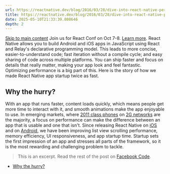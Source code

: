 ```yaml
---
url: https://reactnative.dev/blog/2016/03/28/dive-into-react-native-performance
title: https://reactnative.dev/blog/2016/03/28/dive-into-react-native-performance
date: 2025-05-10T21:33:39.808646
depth: 2
---
```


[Skip to main content](https://reactnative.dev/blog/2016/03/28/dive-into-react-native-performance#__docusaurus_skipToContent_fallback)
Join us for React Conf on Oct 7-8. [Learn more](https://conf.react.dev).
React Native allows you to build Android and iOS apps in JavaScript using React and Relay's declarative programming model. This leads to more concise, easier-to-understand code; fast iteration without a compile cycle; and easy sharing of code across multiple platforms. You can ship faster and focus on details that really matter, making your app look and feel fantastic. Optimizing performance is a big part of this. Here is the story of how we made React Native app startup twice as fast.
## Why the hurry?[​](https://reactnative.dev/blog/2016/03/28/dive-into-react-native-performance#why-the-hurry "Direct link to Why the hurry?")
With an app that runs faster, content loads quickly, which means people get more time to interact with it, and smooth animations make the app enjoyable to use. In emerging markets, where [2011 class phones](https://code.facebook.com/posts/952628711437136/classes-performance-and-network-segmentation-on-android/) on [2G networks](https://newsroom.fb.com/news/2015/10/news-feed-fyi-building-for-all-connectivity/) are the majority, a focus on performance can make the difference between an app that is usable and one that isn't.
Since releasing React Native on [iOS](https://reactjs.org/blog/2015/03/26/introducing-react-native.html) and on [Android](https://code.facebook.com/posts/1189117404435352/react-native-for-android-how-we-built-the-first-cross-platform-react-native-app/), we have been improving list view scrolling performance, memory efficiency, UI responsiveness, and app startup time. Startup sets the first impression of an app and stresses all parts of the framework, so it is the most rewarding and challenging problem to tackle.
> This is an excerpt. Read the rest of the post on [Facebook Code](https://code.facebook.com/posts/895897210527114/dive-into-react-native-performance/).
  * [Why the hurry?](https://reactnative.dev/blog/2016/03/28/dive-into-react-native-performance#why-the-hurry)



